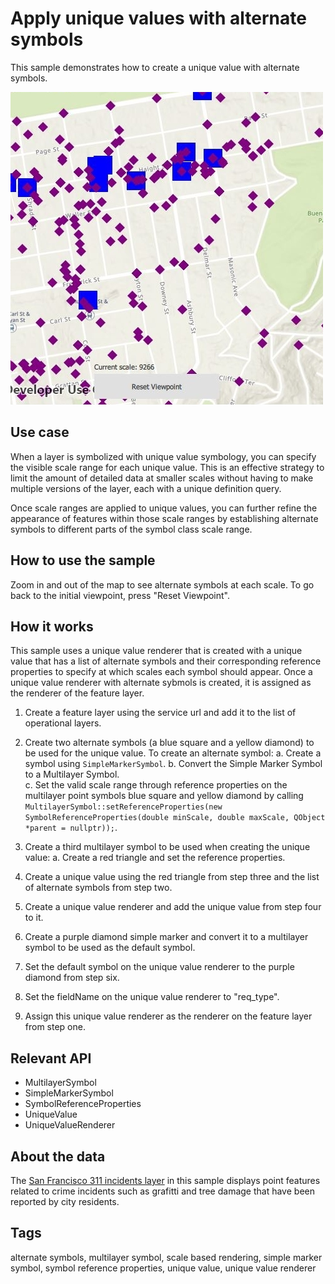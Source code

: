 # Apply unique values with alternate symbols

This sample demonstrates how to create a unique value with alternate symbols.

![](screenshot.png)

## Use case

When a layer is symbolized with unique value symbology, you can specify the visible scale range for each unique value. This is an effective strategy to limit the amount of detailed data at smaller scales without having to make multiple versions of the layer, each with a unique definition query.

Once scale ranges are applied to unique values, you can further refine the appearance of features within those scale ranges by establishing alternate symbols to different parts of the symbol class scale range.

## How to use the sample

Zoom in and out of the map to see alternate symbols at each scale. To go back to the initial viewpoint, press "Reset Viewpoint".

## How it works

This sample uses a unique value renderer that is created with a unique value that has a list of alternate symbols and their corresponding reference properties to specify at which scales each symbol should appear. Once a unique value renderer with alternate sybmols is created, it is assigned as the renderer of the feature layer.

1. Create a feature layer using the service url and add it to the list of operational layers.
2. Create two alternate symbols (a blue square and a yellow diamond) to be used for the unique value. To create an alternate symbol:
    a. Create a symbol using `SimpleMarkerSymbol`.
    b. Convert the Simple Marker Symbol to a Multilayer Symbol.   
    c. Set the valid scale range through reference properties on the multilayer point symbols blue square and yellow diamond by calling `MultilayerSymbol::setReferenceProperties(new SymbolReferenceProperties(double minScale, double maxScale, QObject *parent = nullptr));`.
    
3. Create a third multilayer symbol to be used when creating the unique value:
    a. Create a red triangle and set the reference properties.
    
4. Create a unique value using the red triangle from step three and the list of alternate symbols from step two.
5. Create a unique value renderer and add the unique value from step four to it.
6. Create a purple diamond simple marker and convert it to a multilayer symbol to be used as the default symbol.
7. Set the default symbol on the unique value renderer to the purple diamond from step six.
8. Set the fieldName on the unique value renderer to "req_type".
9. Assign this unique value renderer as the renderer on the feature layer from step one.

## Relevant API

* MultilayerSymbol
* SimpleMarkerSymbol
* SymbolReferenceProperties
* UniqueValue
* UniqueValueRenderer

## About the data

The [San Francisco 311 incidents layer](https://services2.arcgis.com/ZQgQTuoyBrtmoGdP/arcgis/rest/services/SF_311_Incidents/FeatureServer/0) in this sample displays point features related to crime incidents such as grafitti and tree damage that have been reported by city residents.

## Tags

alternate symbols, multilayer symbol, scale based rendering, simple marker symbol, symbol reference properties, unique value, unique value renderer
